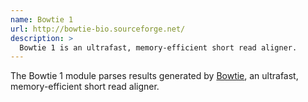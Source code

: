 ```yaml
---
name: Bowtie 1
url: http://bowtie-bio.sourceforge.net/
description: >
  Bowtie 1 is an ultrafast, memory-efficient short read aligner.
---
```


The Bowtie 1 module parses results generated by
[Bowtie](http://bowtie-bio.sourceforge.net/),
an ultrafast, memory-efficient short read aligner.
